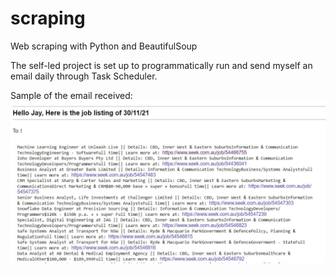 # scraping
Web scraping with Python and BeautifulSoup

The self-led project is set up to programmatically run and send myself an email daily through Task Scheduler.

Sample of the email received:
![Model](https://github.com/j-karn/scraping/blob/main/sample_output.JPG)
